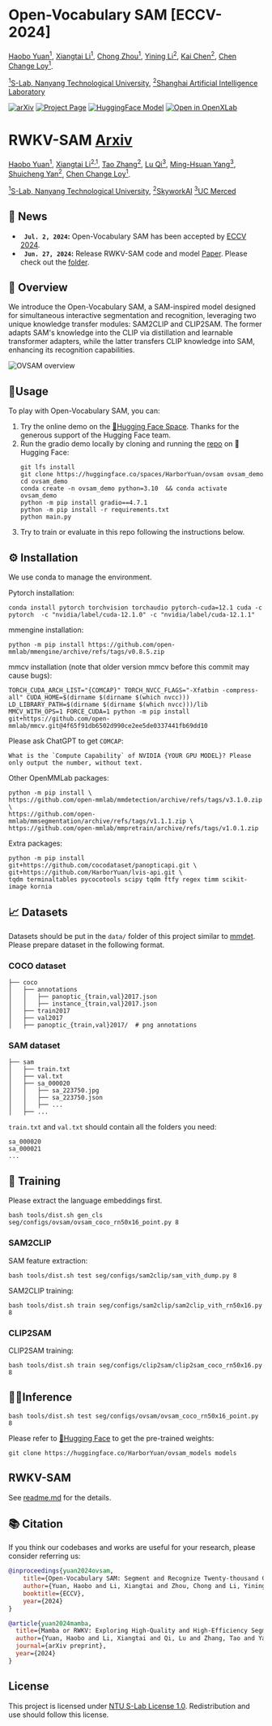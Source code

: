 # Open-Vocabulary SAM [ECCV-2024]

[Haobo Yuan<sup>1</sup>](https://yuanhaobo.me), 
[Xiangtai Li<sup>1</sup>](https://lxtgh.github.io), 
[Chong Zhou<sup>1</sup>](https://chongzhou96.github.io), 
[Yining Li<sup>2</sup>](https://scholar.google.com/citations?user=y_cp1sUAAAAJ), 
[Kai Chen<sup>2</sup>](https://chenkai.site), 
[Chen Change Loy<sup>1</sup>](https://www.mmlab-ntu.com/person/ccloy/). 

[<sup>1</sup>S-Lab, Nanyang Technological University](https://www.mmlab-ntu.com/), 
[<sup>2</sup>Shanghai Artificial Intelligence Laboratory](https://www.shlab.org.cn/)

[![arXiv](https://img.shields.io/badge/arXiv-2401.02955-b31b1b.svg)](https://arxiv.org/abs/2401.02955)
[![Project Page](https://img.shields.io/badge/OVSAM-Project%20Page-green)](https://www.mmlab-ntu.com/project/ovsam)
[![HuggingFace Model](https://img.shields.io/badge/%F0%9F%A4%97%20Hugging%20Face-App-blue)](https://huggingface.co/spaces/HarborYuan/ovsam)
[![Open in OpenXLab](https://cdn-static.openxlab.org.cn/app-center/openxlab_app.svg)](https://openxlab.org.cn/apps/detail/houshaowei/Open-Vocabulary_SAM)


# RWKV-SAM [Arxiv](https://arxiv.org/abs/2406.19369)

[Haobo Yuan<sup>1</sup>](https://yuanhaobo.me), 
[Xiangtai Li<sup>2,1</sup>](https://lxtgh.github.io), 
[Tao Zhang<sup>2</sup>](https://zhang-tao-whu.github.io/), 
[Lu Qi<sup>3</sup>](http://luqi.info/), 
[Ming-Hsuan Yang<sup>3</sup>](http://faculty.ucmerced.edu/mhyang/), 
[Shuicheng Yan<sup>2</sup>](https://yanshuicheng.info/), 
[Chen Change Loy<sup>1</sup>](https://www.mmlab-ntu.com/person/ccloy/).

[<sup>1</sup>S-Lab, Nanyang Technological University](https://www.mmlab-ntu.com/),
[<sup>2</sup>SkyworkAI]()
[<sup>3</sup>UC Merced]()


## 📰 News
* **` Jul. 2, 2024`:** Open-Vocabulary SAM has been accepted by [ECCV 2024](https://eccv2024.ecva.net).
* **` Jun. 27, 2024`:** Release RWKV-SAM code and model [Paper](https://arxiv.org/abs/2406.19369). Please check out the [folder](https://github.com/HarborYuan/ovsam/tree/main/projects/rwkvsam).


## 👀 Overview
We introduce the Open-Vocabulary SAM, a SAM-inspired model designed for simultaneous interactive segmentation and recognition, leveraging two unique knowledge transfer modules: SAM2CLIP and CLIP2SAM. The former adapts SAM's knowledge into the CLIP via distillation and learnable transformer adapters, while the latter transfers CLIP knowledge into SAM, enhancing its recognition capabilities.

<p>
  <img src="https://www.mmlab-ntu.com/project/ovsam/img/ovsam_teaser.jpg" alt="OVSAM overview">
</p>

## 🔧Usage
To play with Open-Vocabulary SAM, you can:
1. Try the online demo on the [🤗Hugging Face Space](https://huggingface.co/spaces/HarborYuan/ovsam). Thanks for the generous support of the Hugging Face team.
2. Run the gradio demo locally by cloning and running the [repo](https://huggingface.co/spaces/HarborYuan/ovsam/tree/main) on 🤗Hugging Face:
    ```commandline
    git lfs install
    git clone https://huggingface.co/spaces/HarborYuan/ovsam ovsam_demo
    cd ovsam_demo
    conda create -n ovsam_demo python=3.10  && conda activate ovsam_demo
    python -m pip install gradio==4.7.1
    python -m pip install -r requirements.txt
    python main.py
    ```
3. Try to train or evaluate in this repo following the instructions below.

## ⚙️ Installation
We use conda to manage the environment.

Pytorch installation:
```commandline
conda install pytorch torchvision torchaudio pytorch-cuda=12.1 cuda -c pytorch  -c "nvidia/label/cuda-12.1.0" -c "nvidia/label/cuda-12.1.1"
```

mmengine installation:
```commandline
python -m pip install https://github.com/open-mmlab/mmengine/archive/refs/tags/v0.8.5.zip
```

mmcv installation (note that older version mmcv before this commit may cause bugs):
```commandline
TORCH_CUDA_ARCH_LIST="{COMCAP}" TORCH_NVCC_FLAGS="-Xfatbin -compress-all" CUDA_HOME=$(dirname $(dirname $(which nvcc))) LD_LIBRARY_PATH=$(dirname $(dirname $(which nvcc)))/lib MMCV_WITH_OPS=1 FORCE_CUDA=1 python -m pip install git+https://github.com/open-mmlab/mmcv.git@4f65f91db6502d990ce2ee5de0337441fb69dd10
```
Please ask ChatGPT to get `COMCAP`:
```text
What is the `Compute Capability` of NVIDIA {YOUR GPU MODEL}? Please only output the number, without text.
```

Other OpenMMLab packages:
```commandline
python -m pip install \
https://github.com/open-mmlab/mmdetection/archive/refs/tags/v3.1.0.zip \
https://github.com/open-mmlab/mmsegmentation/archive/refs/tags/v1.1.1.zip \
https://github.com/open-mmlab/mmpretrain/archive/refs/tags/v1.0.1.zip
```

Extra packages:
```commandline
python -m pip install git+https://github.com/cocodataset/panopticapi.git \
git+https://github.com/HarborYuan/lvis-api.git \
tqdm terminaltables pycocotools scipy tqdm ftfy regex timm scikit-image kornia
```

## 📈 Datasets
Datasets should be put in the `data/` folder of this project similar to [mmdet](https://mmdetection.readthedocs.io/en/latest/user_guides/tracking_dataset_prepare.html). Please prepare dataset in the following format.
### COCO dataset
```text
├── coco
│   ├── annotations
│   │   ├── panoptic_{train,val}2017.json
│   │   ├── instance_{train,val}2017.json
│   ├── train2017
│   ├── val2017
│   ├── panoptic_{train,val}2017/  # png annotations
```
### SAM dataset
```text
├── sam
│   ├── train.txt
│   ├── val.txt
│   ├── sa_000020
│   │   ├── sa_223750.jpg
│   │   ├── sa_223750.json
│   │   ├── ...
│   ├── ...
```
`train.txt` and `val.txt` should contain all the folders you need:
```text
sa_000020
sa_000021
...
```

## 🚀 Training
Please extract the language embeddings first.
```commandline
bash tools/dist.sh gen_cls seg/configs/ovsam/ovsam_coco_rn50x16_point.py 8
```

### SAM2CLIP
SAM feature extraction:
```commandline
bash tools/dist.sh test seg/configs/sam2clip/sam_vith_dump.py 8
```
SAM2CLIP training:
```commandline
bash tools/dist.sh train seg/configs/sam2clip/sam2clip_vith_rn50x16.py 8
```

### CLIP2SAM
CLIP2SAM training:
```commandline
bash tools/dist.sh train seg/configs/clip2sam/clip2sam_coco_rn50x16.py 8
```

## 🏃‍♀️Inference
```commandline
bash tools/dist.sh test seg/configs/ovsam/ovsam_coco_rn50x16_point.py 8
```
Please refer to [🤗Hugging Face](https://huggingface.co/HarborYuan/ovsam_models) to get the pre-trained weights:
```commandline
git clone https://huggingface.co/HarborYuan/ovsam_models models
```

## RWKV-SAM

See [readme.md](./projects/rwkvsam/README.md) for the details.


## 📚 Citation

If you think our codebases and works are useful for your research, please consider referring us:


```bibtex
@inproceedings{yuan2024ovsam,
    title={Open-Vocabulary SAM: Segment and Recognize Twenty-thousand Classes Interactively},
    author={Yuan, Haobo and Li, Xiangtai and Zhou, Chong and Li, Yining and Chen, Kai and Loy, Chen Change},
    booktitle={ECCV},
    year={2024}
}

@article{yuan2024mamba,
  title={Mamba or RWKV: Exploring High-Quality and High-Efficiency Segment Anything Model},
  author={Yuan, Haobo and Li, Xiangtai and Qi, Lu and Zhang, Tao and Yang, Ming-Hsuan and Yan, Shuicheng and Loy, Chen Change},
  journal={arXiv preprint},
  year={2024}
}
```
## License <a name="license"></a>

This project is licensed under <a rel="license" href="https://github.com/HarborYuan/ovsam/blob/master/LICENSE">NTU S-Lab License 1.0</a>. Redistribution and use should follow this license.
